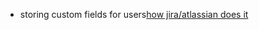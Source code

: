 - storing custom fields for users[how jira/atlassian does it](https://developer.atlassian.com/server/jira/platform/database-custom-fields/)